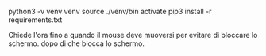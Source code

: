 python3 -v venv venv
source ./venv/bin activate
pip3 install -r requirements.txt

Chiede l'ora fino a quando il mouse deve muoversi per evitare di bloccare lo schermo.
dopo di che blocca lo schermo.
